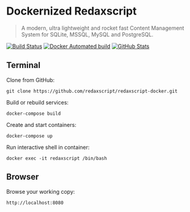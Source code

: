 Dockernized Redaxscript
=======================

> A modern, ultra lightweight and rocket fast Content Management System for SQLite, MSSQL, MySQL and PostgreSQL.

[![Build Status](https://img.shields.io/travis/redaxscript/redaxscript-docker.svg)](https://travis-ci.org/redaxscript/redaxscript-docker)
[![Docker Automated build](https://img.shields.io/docker/automated/redaxscript/redaxscript.svg)](https://hub.docker.com/r/redaxscript/redaxscript)
[![GitHub Stats](https://img.shields.io/badge/github-stats-ff5500.svg)](https://githubstats.com/redaxscript/redaxscript-docker)


Terminal
--------

Clone from GitHub:

```
git clone https://github.com/redaxscript/redaxscript-docker.git
```

Build or rebuild services:

```
docker-compose build
```

Create and start containers:

```
docker-compose up
```

Run interactive shell in container:

```
docker exec -it redaxscript /bin/bash
```


Browser
-------

Browse your working copy:

```
http://localhost:8080
```

